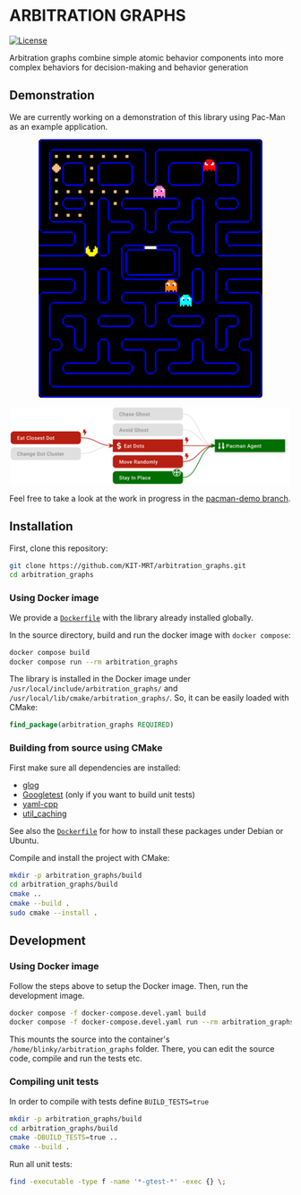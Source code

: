 # ARBITRATION GRAPHS

[![License](https://img.shields.io/github/license/KIT-MRT/arbitration_graphs)](./LICENSE)

Arbitration graphs combine simple atomic behavior components into more complex behaviors for decision-making and behavior generation

## Demonstration

We are currently working on a demonstration of this library using Pac-Man as an example application.

<p align="center">
  <img src="docs/pacman_scenario.png" width="400" />
</p>
<p align="center">
  <img src="docs/pacman_arbitrator_safe.svg" width="500" /> 
</p>

Feel free to take a look at the work in progress in the [pacman-demo branch](https://github.com/KIT-MRT/arbitration_graphs/tree/pacman-demo).

## Installation

First, clone this repository:

```bash
git clone https://github.com/KIT-MRT/arbitration_graphs.git
cd arbitration_graphs
```


### Using Docker image

We provide a [`Dockerfile`](./Dockerfile) with the library already installed globally.

In the source directory, build and run the docker image with `docker compose`:

```bash
docker compose build
docker compose run --rm arbitration_graphs
```

The library is installed in the Docker image under `/usr/local/include/arbitration_graphs/` and `/usr/local/lib/cmake/arbitration_graphs/`.
So, it can be easily loaded with CMake:

```cmake
find_package(arbitration_graphs REQUIRED)
```


### Building from source using CMake

First make sure all dependencies are installed:
- [glog](https://github.com/google/glog)
- [Googletest](https://github.com/google/googletest) (only if you want to build unit tests)
- [yaml-cpp](https://github.com/jbeder/yaml-cpp)
- [util_caching](https://github.com/KIT-MRT/util_caching)

See also the [`Dockerfile`](./Dockerfile) for how to install these packages under Debian or Ubuntu.

Compile and install the project with CMake:

```bash
mkdir -p arbitration_graphs/build
cd arbitration_graphs/build
cmake ..
cmake --build .
sudo cmake --install .
```


## Development

### Using Docker image

Follow the steps above to setup the Docker image.
Then, run the development image.

```bash
docker compose -f docker-compose.devel.yaml build
docker compose -f docker-compose.devel.yaml run --rm arbitration_graphs_devel
```

This mounts the source into the container's `/home/blinky/arbitration_graphs` folder.
There, you can edit the source code, compile and run the tests etc.


### Compiling unit tests

In order to compile with tests define `BUILD_TESTS=true`
```bash
mkdir -p arbitration_graphs/build
cd arbitration_graphs/build
cmake -DBUILD_TESTS=true ..
cmake --build .
```

Run all unit tests:

```bash
find -executable -type f -name '*-gtest-*' -exec {} \;
```

